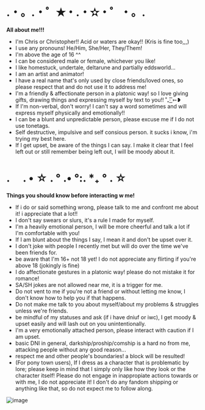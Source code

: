 # .・。.・゜✭・.・✫・゜・。.
**All about me!!!**

- I'm Chris or Christopher!! Acid or waters are okay!! (Kris is fine too,,,)
- I use any pronouns! He/Him, She/Her, They/Them!
- I'm above the age of 16 ^^
- I can be considered male or female, whichever you like!
- I like homestuck, undertale, deltarune and partially eddsworld...
- I am an artist and animator!
- I have a real name that's only used by close friends/loved ones, so please respect that and do not use it to address me!
- I'm a friendly & affectionate person in a platonic way! so I love giving gifts, drawing things and expressing myself by text to you!! ˚₊· ͟͟͞͞➳❥
- If I'm non-verbal, don't worry! I can't say a word sometimes and will express myself physically and emotionally!!
- I can be a blunt and unpredictable person, please excuse me if I do not use tonetags.
- Self destructive, impulsive and self consious person. it sucks i know, i'm trying my best here.
- If I get upset, be aware of the things I can say. I make it clear that I feel left out or still remember being left out, I will be moody about it.

# .　 . • ☆ . ° .• °:. *₊ ° . ☆
**Things you should know before interacting w me!**

- If i do or said something wrong, please talk to me and confront me about it! i appreciate that a lot!!
- I don't say swears or slurs, it's a rule I made for myself.
- I'm a heavily emotional person, I will be more cheerful and talk a lot if I'm comfortable with you!
- If I am blunt about the things I say, I mean it and don't be upset over it.
- I don't joke with people I recently met but will do over the time we've been friends for.
- be aware that I'm 16+ not 18 yet! I do not appreciate any flirting if you're above 18 (jokingly is fine)
- I do affectionate gestures in a platonic way! please do not mistake it for romance!
- SA/SH jokes are not allowed near me, it is a trigger for me.
- Do not vent to me if you're not a friend or without letting me know, I don't know how to help you if that happens.
- Do not make me talk to you about myself/about my problems & struggles unless we're friends.
- be mindful of my statuses and ask (if i have dniuf or iwc), I get moody & upset easily and will lash out on you unintentionally.
- I'm a very emotionally attached person, please interact with caution if I am upset.
- basic DNI in general, darkship/proship/comship is a hard no from me, attacking people without any good reason...
- respect me and other people's boundaries! a block will be resulted!
- (For pony town users), If I dress as a character that is problematic by lore; please keep in mind that I simply only like how they look or the character itself! Please do not engage in inappropiate actions towards or with me, I do not appreciate it! I don't do any fandom shipping or anything like that, so do not expect me to follow along.

![image](https://github.com/user-attachments/assets/3c12a15a-eff5-453a-8ab0-237775fdabf2)

